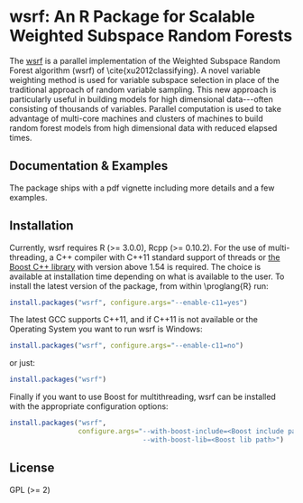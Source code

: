 # wsrf: An R Package for Scalable Weighted Subspace Random Forests

The [wsrf](http://cran.r-project.org/package=wsrf) is a parallel
implementation of the Weighted Subspace Random Forest algorithm (wsrf)
of \cite{xu2012classifying}.  A novel variable weighting method is
used for variable subspace selection in place of the traditional
approach of random variable sampling.  This new approach is
particularly useful in building models for high dimensional
data---often consisting of thousands of variables.  Parallel
computation is used to take advantage of multi-core machines and
clusters of machines to build random forest models from high
dimensional data with reduced elapsed times.


## Documentation & Examples

The package ships with a pdf vignette including more details and a few
examples.


## Installation

Currently, wsrf requires R (>= 3.0.0), Rcpp (>= 0.10.2).  For the use
of multi-threading, a C++ compiler with C++11 standard support of
threads or [the Boost C++ library](http://www.boost.org/) with version
above 1.54 is required. The choice is available at installation time
depending on what is available to the user.  To install the latest
version of the package, from within \proglang{R} run:

```R
install.packages("wsrf", configure.args="--enable-c11=yes")
```

The latest GCC supports C++11, and if C++11 is not available or the
Operating System you want to run wsrf is Windows:

```R
install.packages("wsrf", configure.args="--enable-c11=no")
```

or just:

```R
install.packages("wsrf")
```

Finally if you want to use Boost for multithreading, wsrf can be
installed with the appropriate configuration options:

```R
install.packages("wsrf", 
                 configure.args="--with-boost-include=<Boost include path>
                                 --with-boost-lib=<Boost lib path>")
```


## License

GPL (>= 2)
